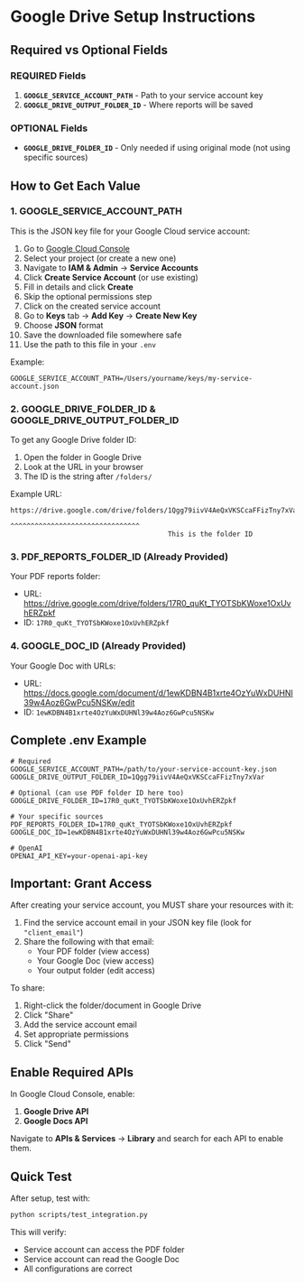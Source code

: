 # Google Drive Setup Instructions

## Required vs Optional Fields

### REQUIRED Fields

1. **`GOOGLE_SERVICE_ACCOUNT_PATH`** - Path to your service account key
2. **`GOOGLE_DRIVE_OUTPUT_FOLDER_ID`** - Where reports will be saved

### OPTIONAL Fields

- **`GOOGLE_DRIVE_FOLDER_ID`** - Only needed if using original mode (not using specific sources)

## How to Get Each Value

### 1. GOOGLE_SERVICE_ACCOUNT_PATH

This is the JSON key file for your Google Cloud service account:

1. Go to [Google Cloud Console](https://console.cloud.google.com/)
2. Select your project (or create a new one)
3. Navigate to **IAM & Admin** → **Service Accounts**
4. Click **Create Service Account** (or use existing)
5. Fill in details and click **Create**
6. Skip the optional permissions step
7. Click on the created service account
8. Go to **Keys** tab → **Add Key** → **Create New Key**
9. Choose **JSON** format
10. Save the downloaded file somewhere safe
11. Use the path to this file in your `.env`

Example:
```env
GOOGLE_SERVICE_ACCOUNT_PATH=/Users/yourname/keys/my-service-account.json
```

### 2. GOOGLE_DRIVE_FOLDER_ID & GOOGLE_DRIVE_OUTPUT_FOLDER_ID

To get any Google Drive folder ID:

1. Open the folder in Google Drive
2. Look at the URL in your browser
3. The ID is the string after `/folders/`

Example URL:
```
https://drive.google.com/drive/folders/1Qgg79iivV4AeQxVKSCcaFFizTny7xVar
                                       ^^^^^^^^^^^^^^^^^^^^^^^^^^^^^^^^
                                       This is the folder ID
```

### 3. PDF_REPORTS_FOLDER_ID (Already Provided)

Your PDF reports folder:
- URL: https://drive.google.com/drive/folders/17R0_quKt_TYOTSbKWoxe1OxUvhERZpkf
- ID: `17R0_quKt_TYOTSbKWoxe1OxUvhERZpkf`

### 4. GOOGLE_DOC_ID (Already Provided)

Your Google Doc with URLs:
- URL: https://docs.google.com/document/d/1ewKDBN4B1xrte4OzYuWxDUHNl39w4Aoz6GwPcu5NSKw/edit
- ID: `1ewKDBN4B1xrte4OzYuWxDUHNl39w4Aoz6GwPcu5NSKw`

## Complete .env Example

```env
# Required
GOOGLE_SERVICE_ACCOUNT_PATH=/path/to/your-service-account-key.json
GOOGLE_DRIVE_OUTPUT_FOLDER_ID=1Qgg79iivV4AeQxVKSCcaFFizTny7xVar

# Optional (can use PDF folder ID here too)
GOOGLE_DRIVE_FOLDER_ID=17R0_quKt_TYOTSbKWoxe1OxUvhERZpkf

# Your specific sources
PDF_REPORTS_FOLDER_ID=17R0_quKt_TYOTSbKWoxe1OxUvhERZpkf
GOOGLE_DOC_ID=1ewKDBN4B1xrte4OzYuWxDUHNl39w4Aoz6GwPcu5NSKw

# OpenAI
OPENAI_API_KEY=your-openai-api-key
```

## Important: Grant Access

After creating your service account, you MUST share your resources with it:

1. Find the service account email in your JSON key file (look for `"client_email"`)
2. Share the following with that email:
   - Your PDF folder (view access)
   - Your Google Doc (view access)
   - Your output folder (edit access)

To share:
1. Right-click the folder/document in Google Drive
2. Click "Share"
3. Add the service account email
4. Set appropriate permissions
5. Click "Send"

## Enable Required APIs

In Google Cloud Console, enable:
1. **Google Drive API**
2. **Google Docs API**

Navigate to **APIs & Services** → **Library** and search for each API to enable them.

## Quick Test

After setup, test with:
```bash
python scripts/test_integration.py
```

This will verify:
- Service account can access the PDF folder
- Service account can read the Google Doc
- All configurations are correct